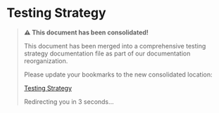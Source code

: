 # Testing Strategy

> **⚠️ This document has been consolidated!**
>
> This document has been merged into a comprehensive testing strategy documentation file as part of our documentation reorganization.
>
> Please update your bookmarks to the new consolidated location:
>
> [Testing Strategy](/docs/testing/testing-strategy.md)
>
> Redirecting you in 3 seconds...
